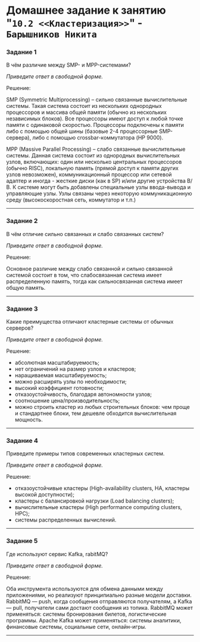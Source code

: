 # Домашнее задание к занятию "`10.2 <<Кластеризация>>`" - `Барышников Никита`


### Задание 1

В чём различие между SMP- и MPP-системами?

*Приведите ответ в свободной форме.*

Решение:

SMP (Symmetric Multiprocessing) – сильно связанные вычислительные системы.
Такая система состоит из нескольких однородных процессоров и массива общей памяти (обычно из нескольких независимых блоков). Все процессоры имеют доступ к любой точке памяти с одинаковой скоростью. Процессоры подключены к памяти либо с помощью общей шины (базовые 2-4 процессорные SMP-сервера), либо с помощью crossbar-коммутатора (HP 9000).

MPP (Massive Parallel Processing) – слабо связанные вычислительные системы.
Данная система состоит из однородных вычислительных узлов, включающих: один или несколько центральных процессоров (обычно RISC), локальную память (прямой доступ к памяти других узлов невозможен), коммуникационный процессор или сетевой адаптер и иногда - жесткие диски (как в SP) и/или другие устройства В/В.
К системе могут быть добавлены специальные узлы ввода-вывода и управляющие узлы. Узлы связаны через некоторую коммуникационную среду (высокоскоростная сеть, коммутатор и т.п.)

---

### Задание 2

В чём отличие сильно связанных и слабо связанных систем?

*Приведите ответ в свободной форме.*

Решение:

Основное различие между слабо связанной и сильно связанной системой состоит в том, что слабосвязанная система имеет распределенную память, тогда как сильносвязанная система имеет общую память.

---

### Задание 3

Какие преимущества отличают кластерные системы от обычных серверов?

*Приведите ответ в свободной форме.*

Решение:

- абсолютная масштабируемость;
- нет ограничений на размер узлов и кластеров;
- наращиваемая масштабируемость;
- можно расширять узлы по необходимости;
- высокий коэффициент готовности;
- отказоустойчивость, благодаря автономности узлов;
- соотношение цена/производительность;
- можно строить кластер из любых строительных блоков: чем проще и стандартнее блоки, тем дешевле обходится вычислительная мощность.

---

### Задание 4 

Приведите примеры типов современных кластерных систем.

*Приведите ответ в свободной форме.*

Решение:

- отказоустойчивые кластеры (High-availability clusters, HA, кластеры высокой доступности);
- кластеры с балансировкой нагрузки (Load balancing clusters);
- вычислительные кластеры (High performance computing clusters, HPC);
- системы распределенных вычислений.

---

### Задание 5

Где используют сервис Kafka, rabitMQ?

*Приведите ответ в свободной форме.*

Решение:

Оба инструмента используются для обмена данными между приложениями, но реализуют принципиально разные модели доставки. RabbitMQ — push, когда сообщения отправляются получателям, а Kafka — pull, получатели сами достают сообщения из топика.
RabbitMQ может применяться: системы бронирования билетов, логистические программы.
Apache Kafka может применяться: системы аналитики, финансовые системы, социальные сети, онлайн-игры.

---